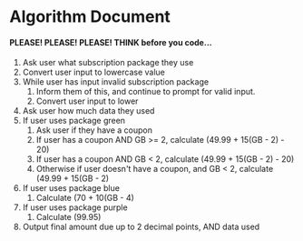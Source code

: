 # Algorithm Document
#### PLEASE! PLEASE! PLEASE! THINK before you code...

1. Ask user what subscription package they use
2. Convert user input to lowercase value
3. While user has input invalid subscription package
   1. Inform them of this, and continue to prompt for valid input.
   2. Convert user input to lower
3. Ask user how much data they used
4. If user uses package green 
   1. Ask user if they have a coupon
   2. If user has a coupon AND GB >= 2, calculate (49.99 + 15(GB - 2) - 20)
   3. If user has a coupon AND GB < 2, calculate (49.99 + 15(GB - 2) - 20)
   4. Otherwise if user doesn't have a coupon, and GB < 2, calculate (49.99 + 15(GB - 2)
5. If user uses package blue
   1. Calculate (70 + 10(GB - 4)
6. If user uses package purple
    1. Calculate (99.95)
7. Output final amount due up to 2 decimal points, AND data used